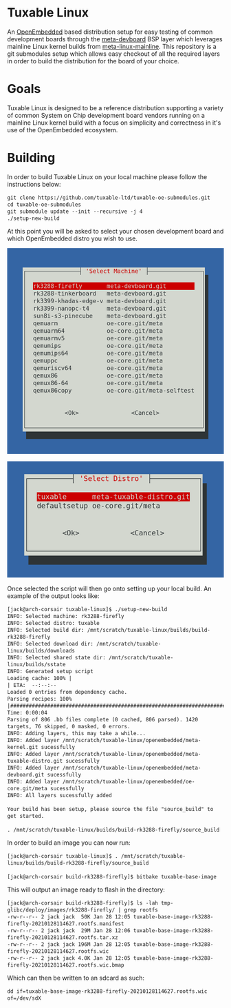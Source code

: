 
# Tuxable Linux

An [OpenEmbedded](http://www.openembedded.org/) based distribution setup for easy testing of common development boards through the [meta-devboard](https://github.com/tuxable-ltd/meta-devboard) BSP layer which leverages mainline Linux kernel builds from [meta-linux-mainline](https://gitlab.com/openembedded/community/meta-linux-mainline). This repository is a git submodules setup which allows easy checkout of all the required layers in order to build the distribution for the board of your choice.

# Goals

Tuxable Linux is designed to be a reference distribution supporting a variety of common System on Chip development board vendors running on a mainline Linux kernel build with a focus on simplicity and correctness in it's use of the OpenEmbedded ecosystem.

# Building

In order to build Tuxable Linux on your local machine please follow the instructions below:

```
git clone https://github.com/tuxable-ltd/tuxable-oe-submodules.git
cd tuxable-oe-submodules
git submodule update --init --recursive -j 4
./setup-new-build
```

At this point you will be asked to select your chosen development board and which OpenEmbedded distro you wish to use.

![screenshot of machine selection](docs/images/select-machine.png)

![screenshot of distro selection](docs/images/select-distro.png)

Once selected the script will then go onto setting up your local build. An example of the output looks like:

```
[jack@arch-corsair tuxable-linux]$ ./setup-new-build 
INFO: Selected machine: rk3288-firefly
INFO: Selected distro: tuxable
INFO: Selected build dir: /mnt/scratch/tuxable-linux/builds/build-rk3288-firefly
INFO: Selected download dir: /mnt/scratch/tuxable-linux/builds/downloads
INFO: Selected shared state dir: /mnt/scratch/tuxable-linux/builds/sstate
INFO: Generated setup script
Loading cache: 100% |                                                                                 | ETA:  --:--:--
Loaded 0 entries from dependency cache.
Parsing recipes: 100% |################################################################################| Time: 0:00:04
Parsing of 806 .bb files complete (0 cached, 806 parsed). 1420 targets, 76 skipped, 0 masked, 0 errors.
INFO: Adding layers, this may take a while...
INFO: Added layer /mnt/scratch/tuxable-linux/openembedded/meta-kernel.git sucessfully
INFO: Added layer /mnt/scratch/tuxable-linux/openembedded/meta-tuxable-distro.git sucessfully
INFO: Added layer /mnt/scratch/tuxable-linux/openembedded/meta-devboard.git sucessfully
INFO: Added layer /mnt/scratch/tuxable-linux/openembedded/oe-core.git/meta sucessfully
INFO: All layers sucessfully added

Your build has been setup, please source the file "source_build" to
get started.

. /mnt/scratch/tuxable-linux/builds/build-rk3288-firefly/source_build
```

In order to build an image you can now run:

```
[jack@arch-corsair tuxable-linux]$ . /mnt/scratch/tuxable-linux/builds/build-rk3288-firefly/source_build

[jack@arch-corsair build-rk3288-firefly]$ bitbake tuxable-base-image
```

This will output an image ready to flash in the directory:

```
[jack@arch-corsair build-rk3288-firefly]$ ls -lah tmp-glibc/deploy/images/rk3288-firefly/ | grep rootfs
-rw-r--r-- 2 jack jack  50K Jan 28 12:05 tuxable-base-image-rk3288-firefly-20210128114627.rootfs.manifest
-rw-r--r-- 2 jack jack  29M Jan 28 12:06 tuxable-base-image-rk3288-firefly-20210128114627.rootfs.tar.xz
-rw-r--r-- 2 jack jack 196M Jan 28 12:05 tuxable-base-image-rk3288-firefly-20210128114627.rootfs.wic
-rw-r--r-- 2 jack jack 4.0K Jan 28 12:05 tuxable-base-image-rk3288-firefly-20210128114627.rootfs.wic.bmap
```

Which can then be written to an sdcard as such:

```
dd if=tuxable-base-image-rk3288-firefly-20210128114627.rootfs.wic of=/dev/sdX
```


